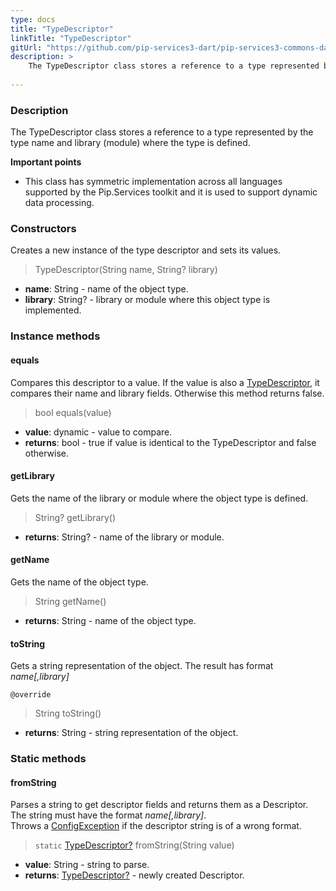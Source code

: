```yaml
---
type: docs
title: "TypeDescriptor"
linkTitle: "TypeDescriptor"
gitUrl: "https://github.com/pip-services3-dart/pip-services3-commons-dart"
description: >
    The TypeDescriptor class stores a reference to a type represented by the type name and library (module) where the type is defined.
    
---
```


### Description

The TypeDescriptor class stores a reference to a type represented by the type name and library (module) where the type is defined.

**Important points**

- This class has symmetric implementation across all languages supported by the Pip.Services toolkit and it is used to support dynamic data processing.

### Constructors
Creates a new instance of the type descriptor and sets its values.

> TypeDescriptor(String name, String? library)

- **name**: String - name of the object type.
- **library**: String? - library or module where this object type is implemented.


### Instance methods

#### equals
Compares this descriptor to a value.
If the value is also a [TypeDescriptor](), it compares their name and library fields.
Otherwise this method returns false.

> bool equals(value) 

- **value**: dynamic - value to compare.
- **returns**: bool - true if value is identical to the TypeDescriptor and false otherwise.

#### getLibrary
Gets the name of the library or module where the object type is defined.

> String? getLibrary()

- **returns**: String? - name of the library or module.


#### getName
Gets the name of the object type.

> String getName()

- **returns**: String - name of the object type.


#### toString
Gets a string representation of the object.
The result has format *name[,library]*

`@override`
> String toString()

- **returns**: String - string representation of the object.

### Static methods

#### fromString
Parses a string to get descriptor fields and returns them as a Descriptor.
The string must have the format *name[,library]*.   
Throws a [ConfigException](../../errors/config_exception) if the descriptor string is of a wrong format.

> `static` [TypeDescriptor?]() fromString(String value)

- **value**: String - string to parse.
- **returns**: [TypeDescriptor?]() - newly created Descriptor.
